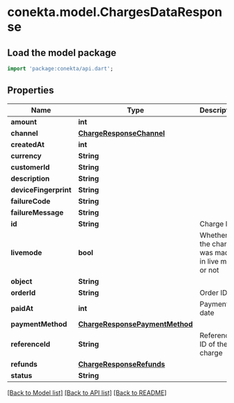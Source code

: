 # conekta.model.ChargesDataResponse

## Load the model package
```dart
import 'package:conekta/api.dart';
```

## Properties
Name | Type | Description | Notes
------------ | ------------- | ------------- | -------------
**amount** | **int** |  | [optional] 
**channel** | [**ChargeResponseChannel**](ChargeResponseChannel.md) |  | [optional] 
**createdAt** | **int** |  | [optional] 
**currency** | **String** |  | [optional] 
**customerId** | **String** |  | [optional] 
**description** | **String** |  | [optional] 
**deviceFingerprint** | **String** |  | [optional] 
**failureCode** | **String** |  | [optional] 
**failureMessage** | **String** |  | [optional] 
**id** | **String** | Charge ID | [optional] 
**livemode** | **bool** | Whether the charge was made in live mode or not | [optional] 
**object** | **String** |  | [optional] 
**orderId** | **String** | Order ID | [optional] 
**paidAt** | **int** | Payment date | [optional] 
**paymentMethod** | [**ChargeResponsePaymentMethod**](ChargeResponsePaymentMethod.md) |  | [optional] 
**referenceId** | **String** | Reference ID of the charge | [optional] 
**refunds** | [**ChargeResponseRefunds**](ChargeResponseRefunds.md) |  | [optional] 
**status** | **String** |  | [optional] 

[[Back to Model list]](../README.md#documentation-for-models) [[Back to API list]](../README.md#documentation-for-api-endpoints) [[Back to README]](../README.md)


